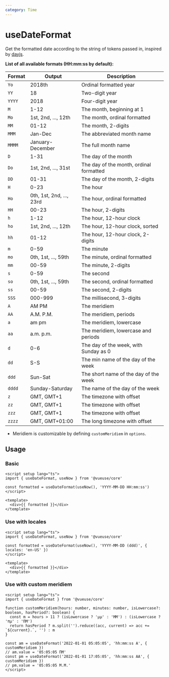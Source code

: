 ```yaml
---
category: Time
---
```


# useDateFormat

Get the formatted date according to the string of tokens passed in, inspired
by [dayjs](https://github.com/iamkun/dayjs).

**List of all available formats (HH:mm:ss by default):**

| Format | Output                   | Description                             |
| ------ | ------------------------ | --------------------------------------- |
| `Yo`   | 2018th                   | Ordinal formatted year                  |
| `YY`   | 18                       | Two-digit year                          |
| `YYYY` | 2018                     | Four-digit year                         |
| `M`    | 1-12                     | The month, beginning at 1               |
| `Mo`   | 1st, 2nd, ..., 12th      | The month, ordinal formatted            |
| `MM`   | 01-12                    | The month, 2-digits                     |
| `MMM`  | Jan-Dec                  | The abbreviated month name              |
| `MMMM` | January-December         | The full month name                     |
| `D`    | 1-31                     | The day of the month                    |
| `Do`   | 1st, 2nd, ..., 31st      | The day of the month, ordinal formatted |
| `DD`   | 01-31                    | The day of the month, 2-digits          |
| `H`    | 0-23                     | The hour                                |
| `Ho`   | 0th, 1st, 2nd, ..., 23rd | The hour, ordinal formatted             |
| `HH`   | 00-23                    | The hour, 2-digits                      |
| `h`    | 1-12                     | The hour, 12-hour clock                 |
| `ho`   | 1st, 2nd, ..., 12th      | The hour, 12-hour clock, sorted         |
| `hh`   | 01-12                    | The hour, 12-hour clock, 2-digits       |
| `m`    | 0-59                     | The minute                              |
| `mo`   | 0th, 1st, ..., 59th      | The minute, ordinal formatted           |
| `mm`   | 00-59                    | The minute, 2-digits                    |
| `s`    | 0-59                     | The second                              |
| `so`   | 0th, 1st, ..., 59th      | The second, ordinal formatted           |
| `ss`   | 00-59                    | The second, 2-digits                    |
| `SSS`  | 000-999                  | The millisecond, 3-digits               |
| `A`    | AM PM                    | The meridiem                            |
| `AA`   | A.M. P.M.                | The meridiem, periods                   |
| `a`    | am pm                    | The meridiem, lowercase                 |
| `aa`   | a.m. p.m.                | The meridiem, lowercase and periods     |
| `d`    | 0-6                      | The day of the week, with Sunday as 0   |
| `dd`   | S-S                      | The min name of the day of the week     |
| `ddd`  | Sun-Sat                  | The short name of the day of the week   |
| `dddd` | Sunday-Saturday          | The name of the day of the week         |
| `z`    | GMT, GMT+1               | The timezone with offset                |
| `zz`   | GMT, GMT+1               | The timezone with offset                |
| `zzz`  | GMT, GMT+1               | The timezone with offset                |
| `zzzz` | GMT, GMT+01:00           | The long timezone with offset           |

- Meridiem is customizable by defining `customMeridiem` in `options`.

## Usage

### Basic

```vue
<script setup lang="ts">
import { useDateFormat, useNow } from '@vueuse/core'

const formatted = useDateFormat(useNow(), 'YYYY-MM-DD HH:mm:ss')
</script>

<template>
  <div>{{ formatted }}</div>
</template>
```

### Use with locales

```vue
<script setup lang="ts">
import { useDateFormat, useNow } from '@vueuse/core'

const formatted = useDateFormat(useNow(), 'YYYY-MM-DD (ddd)', { locales: 'en-US' })
</script>

<template>
  <div>{{ formatted }}</div>
</template>
```

### Use with custom meridiem

```vue
<script setup lang="ts">
import { useDateFormat } from '@vueuse/core'

function customMeridiem(hours: number, minutes: number, isLowercase?: boolean, hasPeriod?: boolean) {
  const m = hours > 11 ? (isLowercase ? 'μμ' : 'ΜΜ') : (isLowercase ? 'πμ' : 'ΠΜ')
  return hasPeriod ? m.split('').reduce((acc, current) => acc += `${current}.`, '') : m
}

const am = useDateFormat('2022-01-01 05:05:05', 'hh:mm:ss A', { customMeridiem })
// am.value = '05:05:05 ΠΜ'
const pm = useDateFormat('2022-01-01 17:05:05', 'hh:mm:ss AA', { customMeridiem })
// pm.value = '05:05:05 Μ.Μ.'
</script>
```
